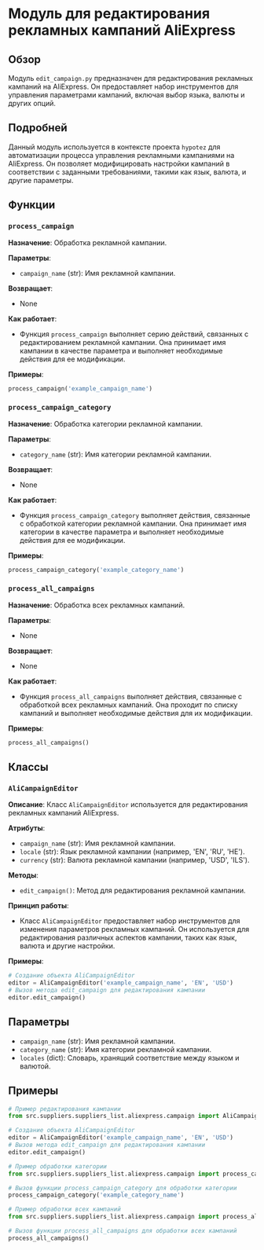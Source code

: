 # Модуль для редактирования рекламных кампаний AliExpress

## Обзор

Модуль `edit_campaign.py` предназначен для редактирования рекламных кампаний на AliExpress. Он предоставляет набор инструментов для управления параметрами кампаний, включая выбор языка, валюты и других опций.

## Подробней

Данный модуль используется в контексте проекта `hypotez` для автоматизации процесса управления рекламными кампаниями на AliExpress. Он позволяет модифицировать настройки кампаний в соответствии с заданными требованиями, такими как язык, валюта, и другие параметры.

## Функции

### `process_campaign`

**Назначение**: Обработка рекламной кампании.

**Параметры**: 
- `campaign_name` (str): Имя рекламной кампании.

**Возвращает**: 
- None

**Как работает**: 
- Функция `process_campaign`  выполняет серию действий, связанных с редактированием рекламной кампании. Она принимает имя кампании в качестве параметра и выполняет необходимые действия для ее модификации.

**Примеры**:
```python
process_campaign('example_campaign_name')
```

### `process_campaign_category`

**Назначение**: Обработка категории рекламной кампании.

**Параметры**: 
- `category_name` (str): Имя категории рекламной кампании.

**Возвращает**: 
- None

**Как работает**: 
- Функция `process_campaign_category` выполняет действия, связанные с обработкой категории рекламной кампании. Она принимает имя категории в качестве параметра и выполняет необходимые действия для ее модификации.

**Примеры**:
```python
process_campaign_category('example_category_name')
```

### `process_all_campaigns`

**Назначение**: Обработка всех рекламных кампаний.

**Параметры**: 
- None

**Возвращает**: 
- None

**Как работает**: 
- Функция `process_all_campaigns` выполняет действия, связанные с обработкой всех рекламных кампаний. Она проходит по списку кампаний и выполняет необходимые действия для их модификации.

**Примеры**:
```python
process_all_campaigns()
```

## Классы

### `AliCampaignEditor`

**Описание**: Класс `AliCampaignEditor` используется для редактирования рекламных кампаний AliExpress.

**Атрибуты**: 
- `campaign_name` (str): Имя рекламной кампании.
- `locale` (str): Язык рекламной кампании (например, 'EN', 'RU', 'HE').
- `currency` (str): Валюта рекламной кампании (например, 'USD', 'ILS').

**Методы**:
- `edit_campaign()`:  Метод для редактирования рекламной кампании.

**Принцип работы**: 
- Класс `AliCampaignEditor` предоставляет набор инструментов для изменения параметров рекламных кампаний. Он используется для редактирования различных аспектов кампании, таких как язык, валюта и другие настройки.

**Примеры**:
```python
# Создание объекта AliCampaignEditor
editor = AliCampaignEditor('example_campaign_name', 'EN', 'USD')
# Вызов метода edit_campaign для редактирования кампании
editor.edit_campaign()
```

## Параметры

- `campaign_name` (str): Имя рекламной кампании.
- `category_name` (str): Имя категории рекламной кампании.
- `locales` (dict): Словарь, хранящий соответствие между языком и валютой. 

## Примеры

```python
# Пример редактирования кампании
from src.suppliers.suppliers_list.aliexpress.campaign import AliCampaignEditor

# Создание объекта AliCampaignEditor
editor = AliCampaignEditor('example_campaign_name', 'EN', 'USD')
# Вызов метода edit_campaign для редактирования кампании
editor.edit_campaign()

# Пример обработки категории
from src.suppliers.suppliers_list.aliexpress.campaign import process_campaign_category

# Вызов функции process_campaign_category для обработки категории
process_campaign_category('example_category_name')

# Пример обработки всех кампаний
from src.suppliers.suppliers_list.aliexpress.campaign import process_all_campaigns

# Вызов функции process_all_campaigns для обработки всех кампаний
process_all_campaigns()
```